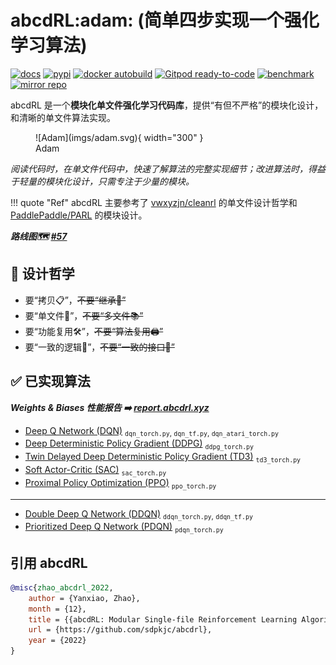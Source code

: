 # **abcdRL:adam:** (简单四步实现一个强化学习算法)

[![docs](https://img.shields.io/github/deployments/sdpkjc/abcdrl/Production?label=docs&logo=vercel)](https://docs.abcdrl.xyz/)
[![pypi](https://img.shields.io/pypi/v/abcdrl)](https://pypi.org/project/abcdrl)
[![docker autobuild](https://img.shields.io/docker/cloud/build/sdpkjc/abcdrl)](https://hub.docker.com/r/sdpkjc/abcdrl/)
[![Gitpod ready-to-code](https://img.shields.io/badge/Gitpod-ready--to--code-908a85?logo=gitpod)](https://gitpod.io/#https://github.com/sdpkjc/abcdrl)
[![benchmark](https://img.shields.io/badge/Weights%20&%20Biases-benchmark-FFBE00?logo=weightsandbiases)](https://report.abcdrl.xyz/)
[![mirror repo](https://img.shields.io/badge/Gitee-mirror%20repo-black?style=flat&labelColor=C71D23&logo=gitee)](https://gitee.com/sdpkjc/abcdrl/)

abcdRL 是一个**模块化单文件强化学习代码库**，提供“有但不严格”的模块化设计，和清晰的单文件算法实现。

<figure markdown>
  ![Adam](imgs/adam.svg){ width="300" }
  <figcaption>Adam</figcaption>
</figure>

*阅读代码时，在单文件代码中，快速了解算法的完整实现细节；改进算法时，得益于轻量的模块化设计，只需专注于少量的模块。*

!!! quote "Ref"
    abcdRL 主要参考了 [vwxyzjn/cleanrl](https://github.com/vwxyzjn/cleanrl/) 的单文件设计哲学和 [PaddlePaddle/PARL](https://github.com/PaddlePaddle/PARL/) 的模块设计。

***路线图🗺️ [#57](https://github.com/sdpkjc/abcdrl/issues/57)***

## 🗽 设计哲学

- 要“拷贝📋”，~~不要“继承🧬”~~
- 要“单文件📜”，~~不要“多文件📚”~~
- 要“功能复用🛠”，~~不要“算法复用🖨”~~
- 要“一致的逻辑🤖”，~~不要“一致的接口🔌”~~

## ✅ 已实现算法

***Weights & Biases 性能报告 ➡️ [report.abcdrl.xyz](https://report.abcdrl.xyz)***

- [Deep Q Network (DQN)](https://doi.org/10.1038/nature14236) <sub>`dqn_torch.py`, `dqn_tf.py`, `dqn_atari_torch.py`</sub>
- [Deep Deterministic Policy Gradient (DDPG)](http://arxiv.org/abs/1509.02971) <sub>`ddpg_torch.py`</sub>
- [Twin Delayed Deep Deterministic Policy Gradient (TD3)](http://arxiv.org/abs/1802.09477) <sub>`td3_torch.py`</sub>
- [Soft Actor-Critic (SAC)](http://arxiv.org/abs/1801.01290) <sub>`sac_torch.py`</sub>
- [Proximal Policy Optimization (PPO)](http://arxiv.org/abs/1802.09477) <sub>`ppo_torch.py`</sub>

---

- [Double Deep Q Network (DDQN)](http://arxiv.org/abs/1509.06461) <sub>`ddqn_torch.py`, `ddqn_tf.py`</sub>
- [Prioritized Deep Q Network (PDQN)](http://arxiv.org/abs/1511.05952) <sub>`pdqn_torch.py`</sub>

## 引用 abcdRL

```bibtex
@misc{zhao_abcdrl_2022,
    author = {Yanxiao, Zhao},
    month = {12},
    title = {{abcdRL: Modular Single-file Reinforcement Learning Algorithms Library}},
    url = {https://github.com/sdpkjc/abcdrl},
    year = {2022}
}
```

